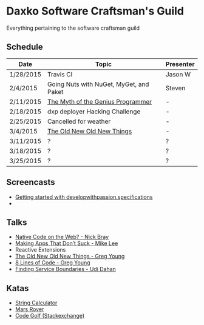Daxko Software Craftsman's Guild
=====

Everything pertaining to the software craftsman guild

## Schedule

| Date       | Topic                     | Presenter |
| --------- | ------------------------- | --------- |
| 1/28/2015 | Travis CI | Jason W |
| 2/4/2015  | Going Nuts with NuGet, MyGet, and Paket | Steven |
| 2/11/2015 | [The Myth of the Genius Programmer](https://www.youtube.com/watch?v=0SARbwvhupQ) | - |
| 2/18/2015 | dxp deployer Hacking Challenge | - |
| 2/25/2015 | Cancelled for weather | - |
| 3/4/2015 | [The Old New Old New Things](http://www.infoq.com/presentations/environment-concepts) | - |
| 3/11/2015 | ? | ? |
| 3/18/2015 | ? | ? |
| 3/25/2015 | ? | ? |

## Screencasts
* [Getting started with developwithpassion.specifications](https://vimeo.com/11642767)
* 
## Talks

* [Native Code on the Web? - Nick Bray](http://www.youtube.com/watch?v=-xNZYr40QOk)
* [Making Apps That Don’t Suck - Mike Lee](http://www.infoq.com/presentations/Making-Apps-That-Dont-Suck)
* Reactive Extensions
* [The Old New Old New Things - Greg Young](http://www.infoq.com/presentations/environment-concepts)
* [8 Lines of Code - Greg Young](http://www.infoq.com/presentations/8-lines-code-refactoring)
* [Finding Service Boundaries - Udi Dahan](https://vimeo.com/113515335)

## Katas

* [String Calculator](http://osherove.com/tdd-kata-1/)
* [Mars Rover](http://dallashackclub.com/rover)
* [Code Golf (Stackexchange)](http://codegolf.stackexchange.com/)
